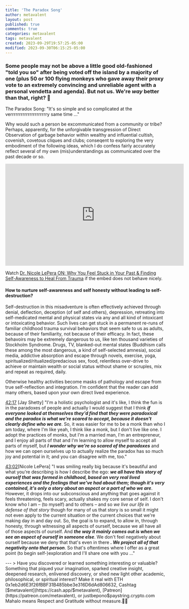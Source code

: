 ```yaml
---
title: 'The Paradox Song'
author: metavalent
layout: post
published: true
comments: true
categories: metavalent
tags: metavalent
created: 2023-09-29T19:57:25-05:00
modified: 2023-09-30T06:15:25-05:00
---
```


### Some people may not be above a little good old-fashioned "told you so" after being voted off the island by a majority of one (plus 50 or 100 flying monkeys who gave away their proxy vote to an extremely convincing and unreliable agent with a personal vendetta and agenda). But not us. We're <em>way</em> better than that, right? 🤣

<!-- Native HTML5 Embed - GitHub LFS storage: append ?raw=true  
<video controls preload="none" width="560" height="320" controls>
  <source src="https://github.com/metavalent/metavalent.github.io/blob/gh-pages/assets/audio-video/FILENAME.mp4?raw=true" type="video/mp4">
  <source src=src="https://github.com/metavalent/metavalent.github.io/blob/gh-pages/assets/audio-video/FILENAME.webm?raw=true" type="video/webm">
Your browser does not support the video tag.
</video>
-->

<p>The Paradox Song: "It's so simple and so complicated at the verrrrrrrrrrrrrrrrrrrrry same time ..."</p>

<p>Why would such a person be excommunicated from a community or tribe? Perhaps, apparently, for the unforgivable transgression of Direct Observation of garbage behavior within wealthy and influential cultish, covenish, covetous cliques and clubs; conseqent to exploring the very embodiment of the following ideas, which I do confess fairly accurately reflect several of my own (mis)understandings as communicated over the past decade or so.</p>

<!-- YouTube Player -->
<iframe id="ytplayer" type="text/html" loading="lazy" width="560" height="320"
  src="https://www.youtube.com/embed/scKpJ3Rf3qE?autoplay=1"
  frameborder="0"></iframe>

Watch [Dr. Nicole LePera ON: Why You Feel Stuck in Your Past & Finding Self-Awareness to Heal From Trauma](https://youtu.be/scKpJ3Rf3qE) if the embed does not behave nicely.

<!-- HTML5 Audio Embed - GitHub LFS storage: append ?raw=true  
<audio controls>
  <source src="https://github.com/metavalent/metavalent.github.io/blob/gh-pages/assets/audio-video/FILENAME.mp4?raw=true" type="audio/mpeg">
  <source src="https://github.com/metavalent/metavalent.github.io/blob/gh-pages/assets/audio-video/FILENAME.mp4?raw=true" type="audio/ogg">
Your browser does not support the audio element.
</audio>
-->

<!-- For custom thumbnail
![Dr. Nicole LePera ON: Why You Feel Stuck in Your Past & Finding Self-Awareness to Heal From Trauma](/assets/images/image.jpg "Dr. Nicole LePera ON: Why You Feel Stuck in Your Past & Finding Self-Awareness to Heal From Trauma")
-->

<h4>How to nurture self-awareness and self honesty without leading to self-destruction?</h4>

<p>Self-destruction in this misadventure is often effectively achieved through denial, deflection, deception (of self and others), depression, retreating into self-medicated mental and physical states via any and all kind of intoxicant or intoxicating behavior. Such lives can get stuck in a permanent re-runs of familiar childhood trauma survival behaviors that seem safe to us as adults, because of their familiarity, not because of their efficacy. In fact, these behavoirs may be extremely dangerous to us, like ten thousand varieties of Stockholm Syndrome. Drugs, TV, blanked-out mental states (Buddhism calls these among the most dangerous, a kind of self-selected amnesia), social media, addictive absorption and escape through novels, exercise, yoga, spiritualized/ritualized/predacious sex, food, relentless over-drive to achieve or maintain wealth or social status without shame or scruples, mix and repeat as required, daily.</p>

<p>Otherwise healthy activities become masks of pathology and escape from true self-reflection and integration. I'm confident that the reader can add many others, based upon your own direct lived experience.</p>

<p><a href="https://www.youtu.be/scKpJ3Rf3qE?t=2537s" target="_blank">42:17</a> [Jay Shetty] "I'm a holistic psychologist and it's like, I think the fun is in the paradoxes of people and actually I would suggest that I think <strong><em>if everyone looked at themselves they'd find that they were paradoxical and the paradox is what we're scared to accept, because it doesn't clearly define who we are</em></strong>. So, it was easier for me to be a monk than who I am today, where I'm like yeah, I think like a monk, but I don't live like one. I adopt the practices of monks, but I'm a married man, I'm an entrepreneur, and I enjoy all parts of that and I'm learning to allow myself to accept all parts of myself, but <strong><em>I wonder why we're so scared of the paradoxes</em></strong> and how we can open ourselves up to actually realize the paradox has so much joy and potential in it; and you can disagree with me, too."</p>

<p><a href="https://youtu.be/scKpJ3Rf3qE?t=2582" target="_blank">43:02</a>[Nicole LePera] "I was smiling really big because it's beautiful and what you're describing is how I describe the ego: <strong><em>we all have this story of ourself that was formed in childhood, based on very real lived experiences and the feelings that we've had about them; though it's very contained, it's only a story about an aspect or a part of who we are</em></strong>. However, it drops into our subconscious and anything that goes against it feels threatening, feels scary, actually shakes my core sense of self. I don't know who I am &ndash; (to myself) and to others &ndash; and so <em>we live our life in defense of that story</em> though for many of us that story is so small it might not even apply to the current situation or the current choices that we're making day in and day out. So, the goal is to expand, to allow in, through honesty, through witnessing all aspects of ourself, because we all have all of those aspects of ourself. And <strong><em>the way it mainly comes out is when we see an aspect of ourself in someone else</strong></em>. We don't feel negatively about ourself because we deny that that's even in there <strong><em>. We project all of that negativity onto that person</em></strong>. So that's oftentimes where I offer as a great point (to begin self-)exploration and I'll share one with you ..."</p>
<p></p>
<p></p>
<p></p>
<p></p>
<p></p>
---
> Have you discovered or learned something interesting or valuable? Something that piqued your imagination, sparked creative insight, deepened research, enlivened discovery, or shed new light other academic, philosophical, or spiritual interest? Make it real with ETH 0x1eb2d6E3f26fBBF31B485bbe3e316D6dAd806632, Cashtag [$metavalent](https://cash.app/$metavalent), [Patreon](https://patreon.com/metavalent), or justbepono$paystring.crypto.com Mahalo means Respect and Gratitude without measure.🙏🏼
